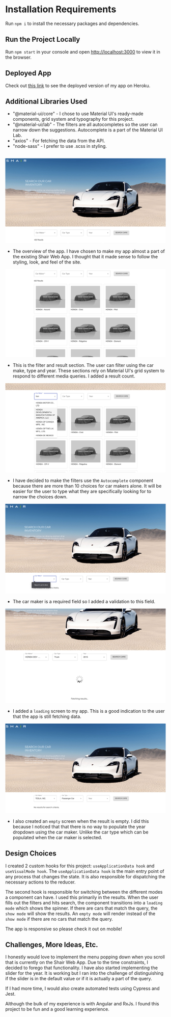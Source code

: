 # Installation Requirements

Run `npm i` to install the necessary packages and dependencies.

## Run the Project Locally

Run `npm start` in your console and open [http://localhost:3000](http://localhost:3000) to view it in the browser.

## Deployed App
Check out [this link](https://shair-your-car.herokuapp.com/) to see the deployed version of my app on Heroku.

## Additional Libraries Used

  - "@material-ui/core" - I chose to use Material UI's ready-made components, grid system and typography for this project.
  - "@material-ui/lab" - The filters are all autocompletes so the user can narrow down the suggestions. Autocomplete is a part of the Material UI Lab.
  -  "axios" - For fetching the data from the API.
  -  "node-sass" - I prefer to use .scss in styling.

##
![app overview](https://github.com/emurdnt/shair/blob/main/src/assets/app-overview.png)
* The overview of the app. I have chosen to make my app almost a part of the existing Shair Web App. I thought that it made sense to follow the styling, look, and feel of the site.

![filter and result area](https://github.com/emurdnt/shair/blob/main/src/assets/filter-result-area.png)
* This is the filter and result section. The user can filter using the car make, type and year. These sections rely on Material UI's grid system to respond to different media queries. I added a result count.

![Autocomplete filters](https://github.com/emurdnt/shair/blob/main/src/assets/auto-complete-filters.png)
* I have decided to make the filters use the `Autocomplete` component because there are more than 10 choices for car makers alone. It will be easier for the user to type what they are specifically looking for to narrow the choices down.

![validation](https://github.com/emurdnt/shair/blob/main/src/assets/validation.png)
* The car maker is a required field so I added a validation to this field.

![loading state](https://github.com/emurdnt/shair/blob/main/src/assets/loading-state.png)
* I added a `loading` screen to my app. This is a good indication to the user that the app is still fetching data.

![loading state](https://github.com/emurdnt/shair/blob/main/src/assets/empty-result.png)
* I also created an `empty` screen when the result is empty. I did this because I noticed that that there is no way to populate the year dropdown using the car maker. Unlike the car type which can be populated when the car maker is selected.

## Design Choices

I created 2 custom hooks for this project: `useApplicationData hook` and `useVisualMode hook`. The `useApplicationData hook` is the main entry point of any process that changes the state. It is also responsible for dispatching the necessary actions to the reducer. 

The second hook is responsible for switching between the different modes a component can have. I used this primarily in the results. When the user fills out the filters and hits search, the component transitions into a `loading mode` which shows the spinner. If there are cars that match the query, the `show mode` will show the results. An `empty mode` will render instead of the `show mode` if there are no cars that match the query. 

The app is responsive so please check it out on mobile!

## Challenges, More Ideas, Etc.

I honestly would love to implement the menu popping down when you scroll that is currently on the Shair Web App. Due to the time constraints, I decided to forego that functionality. I have also started implementing the slider for the year. It is working but I ran into the challenge of distinguishing if the slider is in the default value or if it is actually a part of the query.

If I had more time, I would also create automated tests using Cypress and Jest.

Although the bulk of my experience is with Angular and RxJs. I found this project to be fun and a good learning experience.
